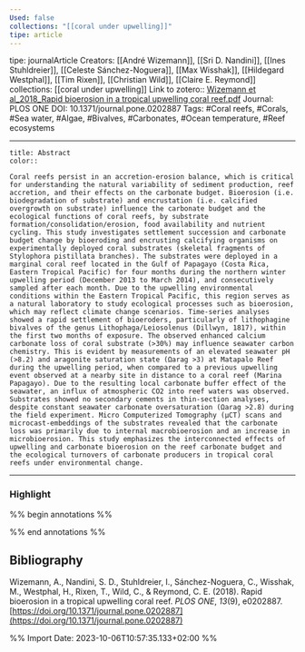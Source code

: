 ```yaml
---
Used: false
collections: "[[coral under upwelling]]"
tipe: article
---
```

tipe: journalArticle
Creators: [[André Wizemann]], [[Sri D. Nandini]], [[Ines Stuhldreier]], [[Celeste Sánchez-Noguera]], [[Max Wisshak]], [[Hildegard Westphal]], [[Tim Rixen]], [[Christian Wild]], [[Claire E. Reymond]]
collections: [[coral under upwelling]]
Link to zotero:: [Wizemann et al_2018_Rapid bioerosion in a tropical upwelling coral reef.pdf](zotero://select/library/items/7HESCPJ7)
Journal: PLOS ONE
DOI: 10.1371/journal.pone.0202887
Tags: #Coral reefs, #Corals, #Sea water, #Algae, #Bivalves, #Carbonates, #Ocean temperature, #Reef ecosystems

---
```ad-note
title: Abstract
color:: 

Coral reefs persist in an accretion-erosion balance, which is critical for understanding the natural variability of sediment production, reef accretion, and their effects on the carbonate budget. Bioerosion (i.e. biodegradation of substrate) and encrustation (i.e. calcified overgrowth on substrate) influence the carbonate budget and the ecological functions of coral reefs, by substrate formation/consolidation/erosion, food availability and nutrient cycling. This study investigates settlement succession and carbonate budget change by bioeroding and encrusting calcifying organisms on experimentally deployed coral substrates (skeletal fragments of Stylophora pistillata branches). The substrates were deployed in a marginal coral reef located in the Gulf of Papagayo (Costa Rica, Eastern Tropical Pacific) for four months during the northern winter upwelling period (December 2013 to March 2014), and consecutively sampled after each month. Due to the upwelling environmental conditions within the Eastern Tropical Pacific, this region serves as a natural laboratory to study ecological processes such as bioerosion, which may reflect climate change scenarios. Time-series analyses showed a rapid settlement of bioeroders, particularly of lithophagine bivalves of the genus Lithophaga/Leiosolenus (Dillwyn, 1817), within the first two months of exposure. The observed enhanced calcium carbonate loss of coral substrate (>30%) may influence seawater carbon chemistry. This is evident by measurements of an elevated seawater pH (>8.2) and aragonite saturation state (Ωarag >3) at Matapalo Reef during the upwelling period, when compared to a previous upwelling event observed at a nearby site in distance to a coral reef (Marina Papagayo). Due to the resulting local carbonate buffer effect of the seawater, an influx of atmospheric CO2 into reef waters was observed. Substrates showed no secondary cements in thin-section analyses, despite constant seawater carbonate oversaturation (Ωarag >2.8) during the field experiment. Micro Computerized Tomography (μCT) scans and microcast-embeddings of the substrates revealed that the carbonate loss was primarily due to internal macrobioerosion and an increase in microbioerosion. This study emphasizes the interconnected effects of upwelling and carbonate bioerosion on the reef carbonate budget and the ecological turnovers of carbonate producers in tropical coral reefs under environmental change.

```

---
### Highlight

%% begin annotations %%

%% end annotations %%

## Bibliography

Wizemann, A., Nandini, S. D., Stuhldreier, I., Sánchez-Noguera, C., Wisshak, M., Westphal, H., Rixen, T., Wild, C., & Reymond, C. E. (2018). Rapid bioerosion in a tropical upwelling coral reef. _PLOS ONE_, _13_(9), e0202887. [https://doi.org/10.1371/journal.pone.0202887](https://doi.org/10.1371/journal.pone.0202887)

%% Import Date: 2023-10-06T10:57:35.133+02:00 %%
